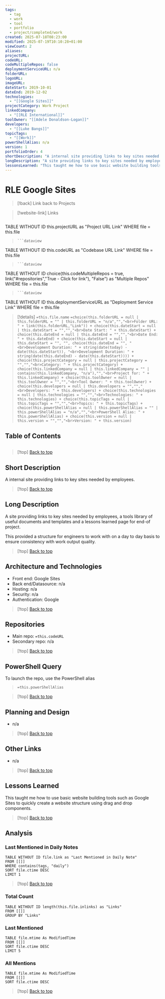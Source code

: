 ```yaml
---
tags:
  - tag
  - work
  - tool
  - portfolio
  - project/completed/work
created: 2025-07-18T08:23:00
modified: 2025-07-19T10:10:28+01:00
viewCount: 2
aliases: 
projectURL: 
codeURL: 
codeMultipleRepos: false
deploymentServiceURL: n/a
folderURL: 
logoURL: 
imageURL: 
dateStart: 2019-10-01
dateEnd: 2019-12-02
technologies:
  - "[[Google Sites]]"
projectCategory: Work Project
linkedCompany:
  - "[[RLE International]]"
toolOwner: "[[Adele Donaldson-Logan]]"
developers:
  - "[[Luke Bangs]]"
topicTags:
  - "[[Work]]"
powerShellAlias: n/a
version: 1
portfolioOrder: 4
shortDescription: "A internal site providing links to key sites needed by employees."
longDescription: "A site providing links to key sites needed by employees, a tools library of useful documents and templates and a lessons learned page for end-of project.\nThis provided a structure for engineers to work with on a day to day basis to ensure consistency with work output quality."
lessonsLearned: "This taught me how to use basic website building tools such as <span class=\"theme-link\">Google Sites</span> to quickly create a website structure using drag and drop components."
---
```

# RLE Google Sites

> [!back] Link back to <span class="theme-link">Projects</span>

>[!website-link] Links
> ```dataview
TABLE WITHOUT ID this.projectURL as "Project URL Link"
WHERE file = this.file
>```
>```dataview
TABLE WITHOUT ID this.codeURL as "Codebase URL Link"
WHERE file = this.file
>```
>```dataview
TABLE WITHOUT ID choice(this.codeMultipleRepos = true, link("#repositories","True - Click for link"), "False") as "Multiple Repos"
WHERE file = this.file
>```
>```dataview
TABLE WITHOUT ID this.deploymentServiceURL as "Deployment Service Link"
WHERE file = this.file

>[!details]  `=this.file.name`
>`=choice(this.folderURL = null | this.folderURL = "" | this.folderURL = "n/a","","<br>Folder URL: " + link(this.folderURL,"Link")) + choice(this.dateStart = null | this.dateStart = "","","<br>Date Start: " + this.dateStart) + choice(this.dateEnd = null | this.dateEnd = "","","<br>Date End: " + this.dateEnd) + choice(this.dateStart = null | this.dateStart = "", "", choice(this.dateEnd = "", "<br>Development Duration: " + string(date(today) - date(this.dateStart)), "<br>Development Duration: " + string(date(this.dateEnd) - date(this.dateStart)))) + choice(this.projectCategory = null | this.projectCategory = "","","<br>Category: " + this.projectCategory) + choice(this.linkedCompany = null | this.linkedCompany = "" | contains(this.linkedCompany, "n/a"),"","<br>Project for: " + this.linkedCompany) + choice(this.toolOwner = null | this.toolOwner = "","","<br>Tool Owner: " + this.toolOwner) + choice(this.developers = null | this.developers = "","","<br>Developers: " + this.developers) + choice(this.technologies = null | this.technologies = "","","<br>Technologies: " + this.technologies) + choice(this.topicTags = null | this.topicTags = "","","<br>Topics: " + this.topicTags) + choice(this.powerShellAlias = null | this.powerShellAlias = "" | this.powerShellAlias = "n/a","","<br>PowerShell Alias: " + this.powerShellAlias) + choice(this.version = null | this.version = "","","<br>Version: " + this.version)`

## Table of Contents

```table-of-contents
```

>[!top] [Back to top](#Table%20of%20Contents)

## Short Description

A internal site providing links to key sites needed by employees.

>[!top] [Back to top](#Table%20of%20Contents)

## Long Description

A site providing links to key sites needed by employees, a tools library of useful documents and templates and a lessons learned page for end-of project.

This provided a structure for engineers to work with on a day to day basis to ensure consistency with work output quality.

>[!top] [Back to top](#Table%20of%20Contents)

## Architecture and Technologies

- Front end: <span class="theme-link">Google Sites</span>
- Back end/Datasource: n/a
- Hosting: n/a
- Security: n/a
- Authentication: <span class="theme-link">Google</span>

>[!top] [Back to top](#Table%20of%20Contents)

## Repositories

- Main repo: `=this.codeURL`
- Secondary repo: n/a

>[!top] [Back to top](#Table%20of%20Contents)

## PowerShell Query

To launch the repo, use the <span class="theme-link">PowerShell</span> alias 

> `=this.powerShellAlias`

>[!top] [Back to top](#Table%20of%20Contents)

## Planning and Design

- n/a

>[!top] [Back to top](#Table%20of%20Contents)

## Other Links

- n/a

>[!top] [Back to top](#Table%20of%20Contents)

## Lessons Learned

This taught me how to use basic website building tools such as <span class="theme-link">Google Sites</span> to quickly create a website structure using drag and drop components.

>[!top] [Back to top](#Table%20of%20Contents)

## Analysis

### Last Mentioned in Daily Notes

```dataview
TABLE WITHOUT ID file.link as "Last Mentioned in Daily Note"
FROM [[]]
WHERE contains(tags, "daily")
SORT file.ctime DESC
LIMIT 1
```

>[!top] [Back to top](#Table%20of%20Contents)

### Total Count

```dataview
TABLE WITHOUT ID length(this.file.inlinks) as "Links"
FROM [[]]
GROUP BY "Links"
```

### Last Mentioned

```dataview
TABLE file.mtime As ModifiedTime
FROM [[]]
SORT file.ctime DESC
LIMIT 5
```

### All Mentions

```dataview
TABLE file.mtime As ModifiedTime
FROM [[]]
SORT file.ctime DESC
```

>[!top] [Back to top](#Table%20of%20Contents)